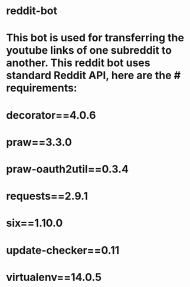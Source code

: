 # reddit-bot
# This bot is used for transferring the youtube links of one subreddit to another. This reddit bot uses standard Reddit API, here are the # requirements:

# decorator==4.0.6
# praw==3.3.0
# praw-oauth2util==0.3.4
# requests==2.9.1
# six==1.10.0
# update-checker==0.11
# virtualenv==14.0.5
